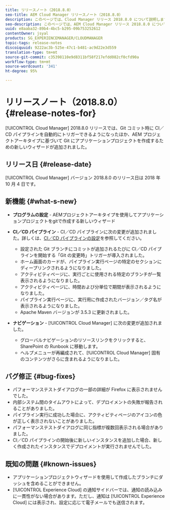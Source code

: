 ```yaml
---
title: リリースノート（2018.8.0）
seo-title: AEM Cloud Manager リリースノート（2018.8.0）
description: このページでは、Cloud Manager リリース 2018.8.0 について説明します。
seo-description: このページでは、AEM Cloud Manager リリース 2018.8.0 について説明します。
uuid: e8aaba32-89b4-4bc5-b295-09b753252612
contentOwner: jsyal
products: SG_EXPERIENCEMANAGER/CLOUDMANAGER
topic-tags: release-notes
discoiquuid: 9222ac3b-525e-47c1-b481-ac9d22e3d559
translation-type: tm+mt
source-git-commit: c35398110e9d8311bf58f217efdd082cf0cfd90a
workflow-type: tm+mt
source-wordcount: '341'
ht-degree: 95%

---
```



# リリースノート（2018.8.0） {#release-notes-for}

[!UICONTROL Cloud Manager] 2018.8.0 リリースでは、Git コミット時に CI／CD パイプラインを自動的にトリガーできるようになったほか、AEM プロジェクトアーキタイプに基づいて Git にアプリケーションプロジェクトを作成するための新しいウィザードが追加されました。

## リリース日 {#release-date}

[!UICONTROL Cloud Manager] バージョン 2018.8.0 のリリース日は 2018 年 10 月 4 日です。

## 新機能 {#what-s-new}

* **プログラムの設定** - AEMプロジェクトアーキタイプを使用してアプリケーションプロジェクトをgitで作成する新しいウィザード

* **CI／CD パイプライン** - CI／CD パイプラインに次の変更が追加されました。詳しくは、[CI／CD パイプラインの設定](configuring-pipeline.md)を参照してください。

   * 設定された Git ブランチにコミットが追加されるたびに CI／CD パイプラインを開始する「Git の変更時」トリガーが導入されました。
   * ホーム画面のカードが、パイプライン実行ページの特定のセクションにディープリンクされるようになりました。
   * アクティビティページに、実行ごとに使用される特定のブランチが一覧表示されるようになりました。
   * アクティビティページに、時間および分単位で期間が表示されるようになりました。
   * パイプライン実行ページに、実行用に作成されたバージョン／タグ名が表示されるようになりました。
   * Apache Maven バージョンが 3.5.3 に更新されました。

* **ナビゲーション** - [!UICONTROL Cloud Manager] に次の変更が追加されました。

   * グローバルナビゲーションのリソースリンクをクリックすると、SharePoint の Runbook に移動します。
   * ヘルプメニューが再編成されて、[!UICONTROL Cloud Manager] 固有のコンテンツがさらに含まれるようになりました。

## バグ修正 {#bug-fixes}

* パフォーマンステストダイアログの一部の詳細が Firefox に表示されませんでした。
* 内部システム間のタイムアウトによって、デプロイメントの失敗が報告されることがありました。
* パイプライン実行に成功した場合に、アクティビティページのアイコンの色が正しく表示されないことがありました。
* パフォーマンステストダイアログに同じ指標が複数回表示される場合がありました。
* CI／CD パイプラインの開始後に新しいインスタンスを追加した場合、新しく作成されたインスタンスでデプロイメントが実行されませんでした。

## 既知の問題 {#known-issues}

* アプリケーションプロジェクトウィザードを使用して作成したブランチにダッシュを含めることができません。
* [!UICONTROL Experience Cloud] の通知サイドバーでは、通知の読み込みに一貫性がない場合があります。ただし、通知は [!UICONTROL Experience Cloud] には表示され、設定に応じて電子メールでも送信されます。


